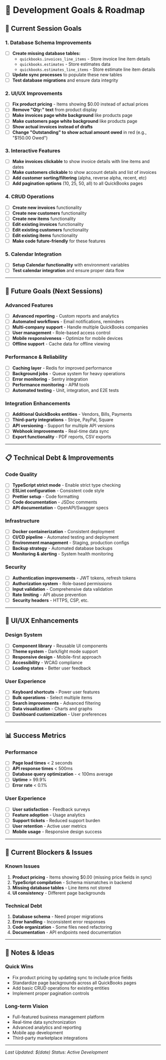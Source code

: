 # 🎯 Development Goals & Roadmap

## 🚀 Current Session Goals

### 1. Database Schema Improvements
- [ ] **Create missing database tables:**
  - `quickbooks.invoices_line_items` - Store invoice line item details
  - `quickbooks.estimates` - Store estimates data
  - `quickbooks.estimates_line_items` - Store estimate line item details
- [ ] **Update sync processes** to populate these new tables
- [ ] **Test database migrations** and ensure data integrity

### 2. UI/UX Improvements
- [ ] **Fix product pricing** - Items showing $0.00 instead of actual prices
- [ ] **Remove "Qty:" text** from product display
- [ ] **Make invoices page white background** like products page
- [ ] **Make customers page white background** like products page
- [ ] **Show actual invoices instead of drafts**
- [ ] **Change "Outstanding" to show actual amount owed** in red (e.g., "$150.00 Owed")

### 3. Interactive Features
- [ ] **Make invoices clickable** to show invoice details with line items and dates
- [ ] **Make customers clickable** to show account details and list of invoices
- [ ] **Add customer sorting/filtering** (alpha, reverse alpha, recent, etc)
- [ ] **Add pagination options** (10, 25, 50, all) to all QuickBooks pages

### 4. CRUD Operations
- [ ] **Create new invoices** functionality
- [ ] **Create new customers** functionality  
- [ ] **Create new items** functionality
- [ ] **Edit existing invoices** functionality
- [ ] **Edit existing customers** functionality
- [ ] **Edit existing items** functionality
- [ ] **Make code future-friendly** for these features

### 5. Calendar Integration
- [ ] **Setup Calendar functionality** with environment variables
- [ ] **Test calendar integration** and ensure proper data flow

---

## 🔮 Future Goals (Next Sessions)

### Advanced Features
- [ ] **Advanced reporting** - Custom reports and analytics
- [ ] **Automated workflows** - Email notifications, reminders
- [ ] **Multi-company support** - Handle multiple QuickBooks companies
- [ ] **User management** - Role-based access control
- [ ] **Mobile responsiveness** - Optimize for mobile devices
- [ ] **Offline support** - Cache data for offline viewing

### Performance & Reliability
- [ ] **Caching layer** - Redis for improved performance
- [ ] **Background jobs** - Queue system for heavy operations
- [ ] **Error monitoring** - Sentry integration
- [ ] **Performance monitoring** - APM tools
- [ ] **Automated testing** - Unit, integration, and E2E tests

### Integration Enhancements
- [ ] **Additional QuickBooks entities** - Vendors, Bills, Payments
- [ ] **Third-party integrations** - Stripe, PayPal, Square
- [ ] **API versioning** - Support for multiple API versions
- [ ] **Webhook improvements** - Real-time data sync
- [ ] **Export functionality** - PDF reports, CSV exports

---

## 📋 Technical Debt & Improvements

### Code Quality
- [ ] **TypeScript strict mode** - Enable strict type checking
- [ ] **ESLint configuration** - Consistent code style
- [ ] **Prettier setup** - Code formatting
- [ ] **Code documentation** - JSDoc comments
- [ ] **API documentation** - OpenAPI/Swagger specs

### Infrastructure
- [ ] **Docker containerization** - Consistent deployment
- [ ] **CI/CD pipeline** - Automated testing and deployment
- [ ] **Environment management** - Staging, production configs
- [ ] **Backup strategy** - Automated database backups
- [ ] **Monitoring & alerting** - System health monitoring

### Security
- [ ] **Authentication improvements** - JWT tokens, refresh tokens
- [ ] **Authorization system** - Role-based permissions
- [ ] **Input validation** - Comprehensive data validation
- [ ] **Rate limiting** - API abuse prevention
- [ ] **Security headers** - HTTPS, CSP, etc.

---

## 🎨 UI/UX Enhancements

### Design System
- [ ] **Component library** - Reusable UI components
- [ ] **Theme system** - Dark/light mode support
- [ ] **Responsive design** - Mobile-first approach
- [ ] **Accessibility** - WCAG compliance
- [ ] **Loading states** - Better user feedback

### User Experience
- [ ] **Keyboard shortcuts** - Power user features
- [ ] **Bulk operations** - Select multiple items
- [ ] **Search improvements** - Advanced filtering
- [ ] **Data visualization** - Charts and graphs
- [ ] **Dashboard customization** - User preferences

---

## 📊 Success Metrics

### Performance
- [ ] **Page load times** < 2 seconds
- [ ] **API response times** < 500ms
- [ ] **Database query optimization** - < 100ms average
- [ ] **Uptime** > 99.9%
- [ ] **Error rate** < 0.1%

### User Experience
- [ ] **User satisfaction** - Feedback surveys
- [ ] **Feature adoption** - Usage analytics
- [ ] **Support tickets** - Reduced support burden
- [ ] **User retention** - Active user metrics
- [ ] **Mobile usage** - Responsive design success

---

## 🚧 Current Blockers & Issues

### Known Issues
1. **Product pricing** - Items showing $0.00 (missing price fields in sync)
2. **TypeScript compilation** - Schema mismatches in backend
3. **Missing database tables** - Line items not stored
4. **UI consistency** - Different page backgrounds

### Technical Debt
1. **Database schema** - Need proper migrations
2. **Error handling** - Inconsistent error responses
3. **Code organization** - Some files need refactoring
4. **Documentation** - API endpoints need documentation

---

## 📝 Notes & Ideas

### Quick Wins
- Fix product pricing by updating sync to include price fields
- Standardize page backgrounds across all QuickBooks pages
- Add basic CRUD operations for existing entities
- Implement proper pagination controls

### Long-term Vision
- Full-featured business management platform
- Real-time data synchronization
- Advanced analytics and reporting
- Mobile app development
- Third-party marketplace integrations

---

*Last Updated: $(date)*
*Status: Active Development*
